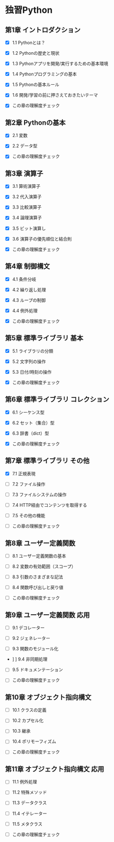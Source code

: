 # 独習Python

## 第1章 イントロダクション

- [x] 1.1 Pythonとは？

- [x] 1.2 Pythonの歴史と現状

- [x] 1.3 Pythonアプリを開発/実行するための基本環境

- [x] 1.4 Pythonプログラミングの基本

- [x] 1.5 Pythonの基本ルール

- [x] 1.6 開発/学習の前に押さえておきたいテーマ

- [x] この章の理解度チェック

## 第2章 Pythonの基本

- [x] 2.1 変数

- [x] 2.2 データ型

- [x] この章の理解度チェック

## 第3章 演算子

- [x] 3.1 算術演算子

- [x] 3.2 代入演算子

- [x] 3.3 比較演算子

- [x] 3.4 論理演算子

- [x] 3.5 ビット演算し

- [x] 3.6 演算子の優先順位と結合則

- [x] この章の理解度チェック

## 第4章 制御構文

- [x] 4.1 条件分岐

- [x] 4.2 繰り返し処理

- [x] 4.3 ループの制御

- [x] 4.4 例外処理

- [x] この章の理解度チェック

## 第5章 標準ライブラリ 基本

- [x] 5.1 ライブラリの分類

- [x] 5.2 文字列の操作

- [x] 5.3 日付/時刻の操作

- [x] この章の理解度チェック

## 第6章 標準ライブラリ コレクション

- [x] 6.1 シーケンス型

- [x] 6.2 セット（集合）型

- [x] 6.3 辞書（dict）型

- [x] この章の理解度チェック

## 第7章 標準ライブラリ その他

- [x] 7.1 正規表現

- [ ] 7.2 ファイル操作

- [ ] 7.3 ファイルシステムの操作

- [ ] 7.4 HTTP経由でコンテンツを取得する

- [ ] 7.5 その他の機能

- [ ] この章の理解度チェック

## 第8章 ユーザー定義関数

- [ ] 8.1 ユーザー定義関数の基本

- [ ] 8.2 変数の有効範囲（スコープ）

- [ ] 8.3 引数のさまざまな記法

- [ ] 8.4 関数呼び出しと戻り値

- [ ] この章の理解度チェック

## 第9章 ユーザー定義関数 応用

- [ ] 9.1 デコレーター

- [ ] 9.2 ジェネレーター

- [ ] 9.3 関数のモジュール化

- ] ] 9.4 非同期処理

- [ ] 9.5 ドキュメンテーション

- [ ] この章の理解度チェック

## 第10章 オブジェクト指向構文

- [ ] 10.1 クラスの定義

- [ ] 10.2 カプセル化

- [ ] 10.3 継承

- [ ] 10.4 ポリモーフィズム

- [ ] この章の理解度チェック

## 第11章 オブジェクト指向構文 応用

- [ ] 11.1 例外処理

- [ ] 11.2 特殊メソッド

- [ ] 11.3 データクラス

- [ ] 11.4 イテレーター

- [ ] 11.5 メタクラス

- [ ] この章の理解度チェック
